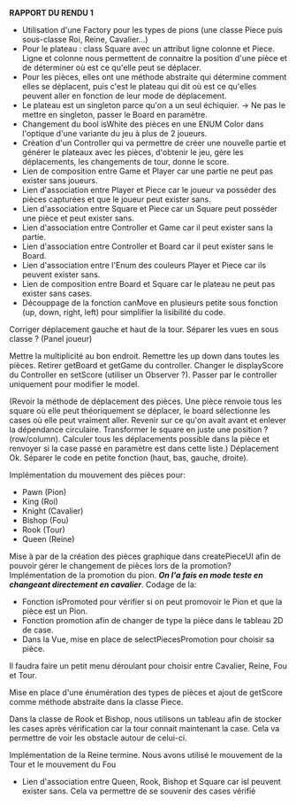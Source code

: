 **RAPPORT DU RENDU 1**

- Utilisation d'une Factory pour les types de pions (une classe Piece puis sous-classe Roi, Reine, Cavalier...)
- Pour le plateau : class Square avec un attribut ligne colonne et Piece. Ligne et colonne nous permettent de connaitre la position d'une pièce et de déterminer où est ce qu'elle peut se déplacer.
- Pour les pièces, elles ont une méthode abstraite qui détermine comment elles se déplacent, puis c'est le plateau qui dit où est ce qu'elles peuvent aller en fonction de leur mode de déplacement.
- Le plateau est un singleton parce qu'on a un seul échiquier. -> Ne pas le mettre en singleton, passer le Board en paramètre.
- Changement du bool isWhite des pièces en une ENUM Color dans l'optique d'une variante du jeu à plus de 2 joueurs.
- Création d'un Controller qui va permettre de créer une nouvelle partie et générer le plateaux avec les pièces, d'obtenir le jeu, gère les déplacements, les changements de tour, donne le score.
- Lien de composition entre Game et Player car une partie ne peut pas exister sans joueurs.
- Lien d'association entre Player et Piece car le joueur va posséder des pièces capturées et que le joueur peut exister sans.
- Lien d'association entre Square et Piece car un Square peut posséder une pièce et peut exister sans.
- Lien d'association entre Controller et Game car il peut exister sans la partie.
- Lien d'association entre Controller et Board car il peut exister sans le Board.
- Lien d'association entre l'Enum des couleurs Player et Piece car ils peuvent exister sans.
- Lien de composition entre Board et Square car le plateau ne peut pas exister sans cases.
- Découppage de la fonction canMove en plusieurs petite sous fonction (up, down, right, left) pour simplifier la lisibilité du code.

Corriger déplacement gauche et haut de la tour.
Séparer les vues en sous classe ? (Panel joueur)

Mettre la multiplicité au bon endroit.
Remettre les up down dans toutes les pièces.
Retirer getBoard et getGame du controller.
Changer le displayScore du Controller en setScore (utiliser un Observer ?).
Passer par le controller uniquement pour modifier le model.

(Revoir la méthode de déplacement des pièces. Une pièce renvoie tous les square où elle peut théoriquement se déplacer, le board sélectionne les cases où elle peut vraiment aller. Revenir sur ce qu'on avait avant et enlever la dépendance circulaire. Transformer le square en juste une position ? (row/column). Calculer tous les déplacements possible dans la pièce et renvoyer si la case passé en paramètre est dans cette liste.) Déplacement Ok.
Séparer le code en petite fonction (haut, bas, gauche, droite).


Implémentation du mouvement des pièces pour:
- Pawn (Pion)
- King (Roi)
- Knight (Cavalier)
- Bishop (Fou)
- Rook (Tour)
- Queen (Reine)

Mise à par de la création des pièces graphique dans createPieceUI afin
de pouvoir gérer le changement de pièces lors de la promotion?
Implémentation de la promotion du pion. _**On l'a fais en mode teste en changeant directement en cavalier**_.
Codage de la:
- Fonction isPromoted pour vérifier si on peut promovoir le Pion et que la pièce est un Pion.
- Fonction promotion afin de changer de type la pièce dans le tableau 2D de case.
- Dans la Vue, mise en place de selectPiecesPromotion pour choisir sa pièce.

Il faudra faire un petit menu déroulant pour choisir entre Cavalier, Reine, Fou et Tour.

Mise en place d'une énumération des types de pièces et ajout de getScore comme méthode abstraite dans
la classe Piece.

Dans la classe de Rook et Bishop, nous utilisons un tableau afin de stocker les cases après vérification car
la tour connait maintenant la case. Cela va permettre de voir les obstacle autour de celui-ci.

Implémentation de la Reine termine. Nous avons utilisé le mouvement de la Tour et le mouvement du Fou

- Lien d'association entre Queen, Rook, Bishop et Square car isl peuvent exister sans. Cela va permettre de
se souvenir des cases vérifié